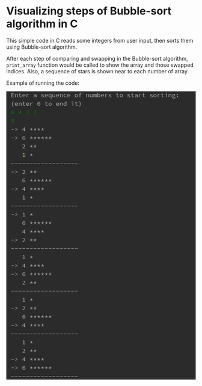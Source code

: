 # Visualizing steps of Bubble-sort algorithm in C
This simple code in C reads some integers from user input, then sorts them using Bubble-sort algorithm.

After each step of comparing and swapping in the Bubble-sort algorithm, `print_array` function would be called to show the array and those swapped indices. Also, a sequence of stars is shown near to each number of array.



Example of running the code:

![Example of visualizing the steps of running the Bubble-sort algorithm on array of integers](https://github.com/hamed-ahangari/Assignments-in-my-bachelor-s-degree/raw/main/1.%20Introduction%20to%20programming%20with%20C/Steps%20of%20Bubble-sort/example.JPG)